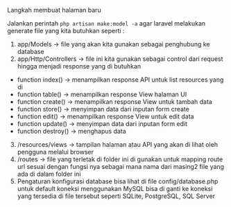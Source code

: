 Langkah membuat halaman baru

Jalankan perintah ``php artisan make:model -a`` agar laravel melakukan generate file yang kita butuhkan seperti :
1. app/Models -> file yang akan kita gunakan sebagai penghubung ke database
2. app/Http/Controllers -> file ini kita gunakan sebagai control dari request hingga menjadi response yang di butuhkan
- function index() -> menampilkan response API untuk list resources yang di
- function table() -> menampilkan response View halaman UI
- function create() -> menampilkan response View untuk tambah data
- function store() -> menyimpan data dari inputan form create
- function edit() -> menampilkan response View untuk edit data
- function update() -> menyimpan data dari inputan form edit
- function destroy() -> menghapus data
3. /resources/views -> tampilan halaman atau API yang akan di lihat oleh pengguna melalui browser
4. /routes -> file yang terletak di folder ini di gunakan untuk mapping route url sesuai dengan fungsi nya sebagai mana nama dari masing2 file yang ada di dalam folder ini
5. Pengaturan konfigurasi database bisa lihat di file config/database.php untuk default koneksi menggunakan MySQL bisa di ganti ke koneksi yang tersedia di file tersebut seperti SQLite, PostgreSQL, SQL Server

